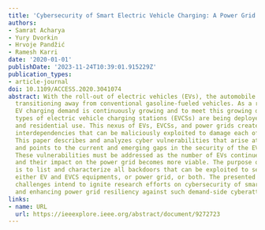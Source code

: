 ```yaml
---
title: 'Cybersecurity of Smart Electric Vehicle Charging: A Power Grid Perspective'
authors:
- Samrat Acharya
- Yury Dvorkin
- Hrvoje Pandžić
- Ramesh Karri
date: '2020-01-01'
publishDate: '2023-11-24T10:39:01.915229Z'
publication_types:
- article-journal
doi: 10.1109/ACCESS.2020.3041074
abstract: With the roll-out of electric vehicles (EVs), the automobile industry is
  transitioning away from conventional gasoline-fueled vehicles. As a result, the
  EV charging demand is continuously growing and to meet this growing demand, various
  types of electric vehicle charging stations (EVCSs) are being deployed for commercial
  and residential use. This nexus of EVs, EVCSs, and power grids creates complex cyber-physical
  interdependencies that can be maliciously exploited to damage each of these components.
  This paper describes and analyzes cyber vulnerabilities that arise at this nexus
  and points to the current and emerging gaps in the security of the EV charging ecosystem.
  These vulnerabilities must be addressed as the number of EVs continue to grow worldwide
  and their impact on the power grid becomes more viable. The purpose of this paper
  is to list and characterize all backdoors that can be exploited to seriously harm
  either EV and EVCS equipments, or power grid, or both. The presented issues and
  challenges intend to ignite research efforts on cybersecurity of smart EV charging
  and enhancing power grid resiliency against such demand-side cyberattacks in general.
links:
- name: URL
  url: https://ieeexplore.ieee.org/abstract/document/9272723
---
```

